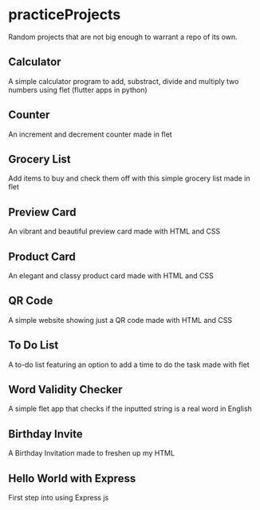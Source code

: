 # practiceProjects
Random projects that are not big enough to warrant a repo of its own.
## Calculator
A simple calculator program to add, substract, divide and multiply two numbers using flet (flutter apps in python)
## Counter
An increment and decrement counter made in flet
## Grocery List
Add items to buy and check them off with this simple grocery list made in flet
## Preview Card
An vibrant and beautiful preview card made with HTML and CSS
## Product Card
An elegant and classy product card made with HTML and CSS
## QR Code 
A simple website showing just a QR code made with HTML and CSS
## To Do List
A to-do list featuring an option to add a time to do the task made with flet
## Word Validity Checker
A simple flet app that checks if the inputted string is a real word in English
## Birthday Invite
A Birthday Invitation made to freshen up my HTML 
## Hello World with Express
First step into using Express js
